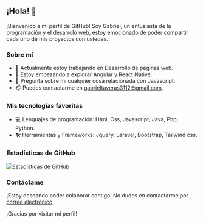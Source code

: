 ## ¡Hola! 👋

¡Bienvenido a mi perfil de GitHub! Soy Gabriel, un entusiasta de la programación y el desarrolo web, estoy emocionado de poder compartir cada uno de mis proyectos con ustedes.

### Sobre mí

- 🔭 Actualmente estoy trabajando en Desarrollo de páginas web.
- 🌱 Estoy empezando a explorar Angular y React Native.
- 💬 Pregunta sobre mí cualquier cosa relacionada con Javascript.
- 📫 Puedes contactarme en gabrieltaveras3112@gmail.com.

### Mis tecnologías favoritas

- 💻 Lenguajes de programación: Html, Css, Javascript, Java, Php, Python.
- 🛠️ Herramientas y Frameworks: Jquery, Laravel, Bootstrap, Tailwind css.

### Estadísticas de GitHub

[![Estadísticas de GitHub](https://github-readme-stats.vercel.app/api?username=imgaby&show_icons=true&theme=radical)](https://github.com/imgaby)

### Contáctame

¡Estoy deseando poder colaborar contigo! No dudes en contactarme por [correo electrónico](mailto:gabrieltaveras3112@gmail.com)

¡Gracias por visitar mi perfil!
